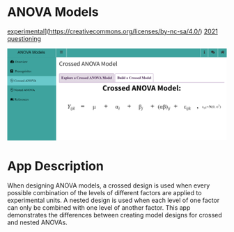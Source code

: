 # ANOVA Models

[experimental](https://img.shields.io/badge/License-CC%20BY--NC--SA%204.0-lightgrey.svg)](https://creativecommons.org/licenses/by-nc-sa/4.0/) [2021](https://img.shields.io/badge/year-2018-lightgrey)
[questioning](https://img.shields.io/badge/lifecycle-questioning-blue) 

![App Screenshot](../docs/screenshot.png)

# App Description
When designing ANOVA models, a crossed design is used when every possible combination of the levels of different factors are applied to experimental units. A nested design is used when each level of one factor can only be combined with one level of another factor. This app demonstrates the differences between creating model designs for crossed and nested ANOVAs.
